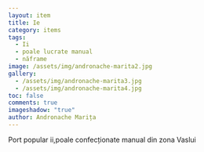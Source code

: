 ```yaml
---
layout: item
title: Ie
category: items
tags:
  - Ii
  - poale lucrate manual
  - năframe
image: /assets/img/andronache-marita2.jpg
gallery:
  - /assets/img/andronache-marita3.jpg
  - /assets/img/andronache-marita4.jpg
toc: false
comments: true
imageshadow: "true"
author: Andronache Marița
---
```

Port popular ii,poale confecționate manual din zona Vaslui